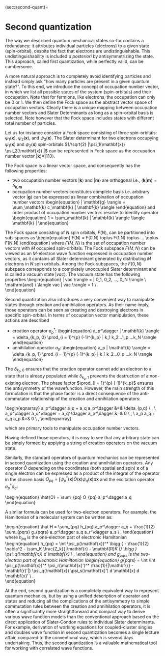(sec:second-quant)=
# Second quantization
The way we described quantum mechanical states so-far contains a redundancy: it attributes individual particles (electrons) to a given state (spin-orbital), despite the fact that electrons are undistinguishable. This undistinguishability is included *a posteriori* by antisymmetrizing the state. This approach, called first quantization, while perfectly valid, can be cumbersome.

A more natural approach is to completely avoid identifying particles and instead simply ask "how many particles are present in a given quantum state?". To this end, we introduce the concept of occupation number vector, in which we list all possible states of the system (spin-orbitals) and their occupation. Note that for fermions, like electrons, the occupation can only be 0 or 1. We then define the Fock space as the abstract vector space of occupation vectors. Clearly there is a unique mapping between occupation number vectors and Slater Determinants as long as a spin-orbital basis is selected. Note however that the Fock space includes states with different total number of particles.

Let us for instance consider a Fock space consisting of three spin-orbitals: $\psi_1(\mathbf{x})$, $\psi_2(\mathbf{x})$, and $\psi_3(\mathbf{x})$. The Slater determinant for two electrons occupying $\psi_1(\mathbf{x})$ and $\psi_2(\mathbf{x})$ spin-orbitals $1/\sqrt{2} |\psi_1(\mathbf{x}) \psi_2(\mathbf{x}) |$ can be represented in Fock space as the occupation number vector $|\mathbf{k}\rangle = | 1 1 0 \rangle$. 

The Fock space is a linear vector space, and consequently has the following properties:

- two occupation number vectors $| \mathbf{k} \rangle$ and $| \mathbf{m} \rangle$ are orthogonal i.e., $\langle \mathbf{k} | \mathbf{m} \rangle = \delta_{\mathbf{k}, \mathbf{m}}$ 
-  occupation number vectors constitutes complete basis i.e. arbitrary vector $|\mathbf{g}\rangle$ can be expressed as linear combination of occupation number vectors 
\begin{equation}
| \mathbf{g} \rangle = \sum_\mathbf{k} c_\mathbf{k} | \mathbf{k} \rangle
\end{equation}
and outer product of occupation number vectors resolve to identity operator
\begin{equation}
1 = \sum_\mathbf{k} | \mathbf{k} \rangle \langle  \mathbf{k} | 
\end{equation}

The Fock space consisting of $N$ spin orbitals, $F(N)$, can be partitioned into sub-spaces as 
\begin{equation}
 F(N) = F(0,N) \oplus F(1,N) \oplus ... \oplus F(N,N) 
\end{equation}
where $F(M, N)$ is the set of occupation number vectors with $M$ occupied spin-orbitals. The Fock subspace $F(M,N)$ can be viewed as an $M$-electron wave function expressed in occupation number vectors, as it contains all Slater determinant generated by distributing $M$ electrons in $N$ spin orbitals. Among the Fock subspaces, the $F(0, N)$ subspace corresponds to a completely unoccupied Slater determinant and is called a vacuum state $| vac \rangle$. The vacuum state has the following properties
\begin{equation}
| vac \rangle = | 0_1, 0_2, ..., 0_N \rangle  \ \mathrm{and} \ \langle vac | vac \rangle = 1 \ .   
\end{equation}

Second quantization also introduces a very convenient way to manipulate states through creation and annihilation operators. As their name imply, those operators can be seen as creating and destroying electrons in specific spin-orbital. In terms of occupation vector manipulation, these actions are described

- creation operator $a_p^\dagger$: 
\begin{equation}
 a_p^\dagger | \mathbf{k} \rangle = \delta_{k_p, 0} \prod_{i = 1}^{p} (-1)^{k_p} | k_1 k_2...1_p ...k_N \rangle 
\end{equation}
- annihilation operator $a_p$: 
\begin{equation}
 a_p | \mathbf{k} \rangle = \delta_{k_p, 1} \prod_{i = 1}^{p} (-1)^{k_p} | k_1 k_2...0_p ...k_N \rangle 
\end{equation}


The $\delta_{k_p, 0}$ ensures that the creation operator cannot add an electron to a state that is already populated while $\delta_{k_p, 1}$ prevents the destruction of a non-existing electron. The phase factor $\prod_{i = 1}^{p} (-1)^{k_p}$ ensures the antisymmetry of the wavefunction.  However, the main strength of this formulation is that the phase factor is a direct consequence of the anti-commutator relationship of the creation and annihilation operators: 

\begin{eqnarray}
a_p^\dagger a_q +  a_q a_p^\dagger &=& \delta_{p,q}  \ ,  \\ 
a_p^\dagger a_q^\dagger +  a_q^\dagger a_p^\dagger &=& 0 \ ,  \\
a_p a_q +  a_q a_p &=& 0 \ , 
\end{eqnarray}

which are primary tools to manipulate occupation number vectors.

Having defined those operators, it is easy to see that any arbitrary state can be simply formed by applying a string of creation operators on the vacuum state. 

Similarly, the standard operators of quantum mechanics can be represented in second quantization using the creation and annihilation operators. Any operator $\hat{O}$ depending on the coordinates (both spatial and spin) $\mathbf{x}$ of a single electron can be expressed as a product of the integral of the operator in the chosen basis $O_{pq}= \int \psi_p^* (\mathbf{x}) \hat{O} (\mathbf{x}) \psi_q (\mathbf{x}) d\mathbf{x}$ and the excitation operator $a_p^\dagger a_q$:

\begin{equation}
\hat{O} = \sum_{pq} O_{pq} a_p^\dagger a_q
\end{equation}

A similar formula can be used for two-electron operators. For example, the Hamiltonian of a molecular system can be written as:

\begin{equation}
\hat H = \sum_{pq} h_{pq} a_p^\dagger a_q + \frac{1}{2} \sum_{pqrs} g_{pqrs} a_p^\dagger a_q a_r^\dagger a_s \ , 
\end{equation}
where $h_{pq}$ is the one-electron part of electronic Hamiltonian 
\begin{equation}
 h_{pq} = \int \psi_p(\mathbf{x})^* \bigg \{ - \frac{1}{2} \nabla^2 - \sum_K \frac{Z_k}{|\mathbf{r} - \mathbf{R}_K |} \bigg \} \psi_q(\mathbf{x}) d \mathbf{x} \ , 
\end{equation}
and $g_{pqrs}$ is the two-electron part of electronic Hamiltonian 
\begin{equation}
g_{pqrs} = \int \int \psi_p(\mathbf{x})^* \psi_r(\mathbf{x}')^* \frac{1}{|\mathbf{r} - \mathbf{r}'|} \psi_q(\mathbf{x}) \psi_s(\mathbf{x}') d \mathbf{x} d \mathbf{x}' \ .  
\end{equation}

At the end, second quantization is a completely equivalent way to represent quantum mechanics, but by using a unified description of operator and states and reducing all the complications of the antisymmetry to simple commutation rules between the creation and annihilation operators, it is often a significantly more straightforward and compact way to derive various wave function models than the conventional approach based on the direct application of Slater-Condon rules to individual Slater determinants. For example, derivation of working equations for coupled-cluster singles and doubles wave function in second quantization becomes a single lecture affair, compared to the conventional way, which is several days undertaking. Thus, the second quantization is a valuable mathematical tool for working with correlated wave functions.